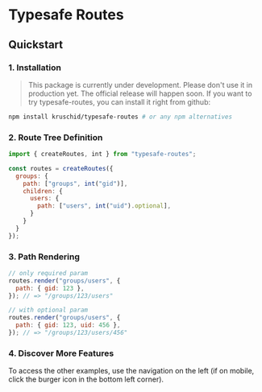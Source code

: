 # Typesafe Routes

## Quickstart

### 1. Installation

> This package is currently under development. Please don't use it in production yet. The official release will happen soon. If you want to try typesafe-routes, you can install it right from github:

``` sh
npm install kruschid/typesafe-routes # or any npm alternatives
```

### 2. Route Tree Definition

``` js
import { createRoutes, int } from "typesafe-routes";

const routes = createRoutes({
  groups: {
    path: ["groups", int("gid")],
    children: {
      users: {
        path: ["users", int("uid").optional],
      }
    }
  }
});
```

### 3. Path Rendering

``` js
// only required param
routes.render("groups/users", {
  path: { gid: 123 },
}); // => "/groups/123/users"

// with optional param
routes.render("groups/users", {
  path: { gid: 123, uid: 456 },
}); // => "/groups/123/users/456"
```

### 4. Discover More Features

To access the other examples, use the navigation on the left (if on mobile, click the burger icon in the bottom left corner).

